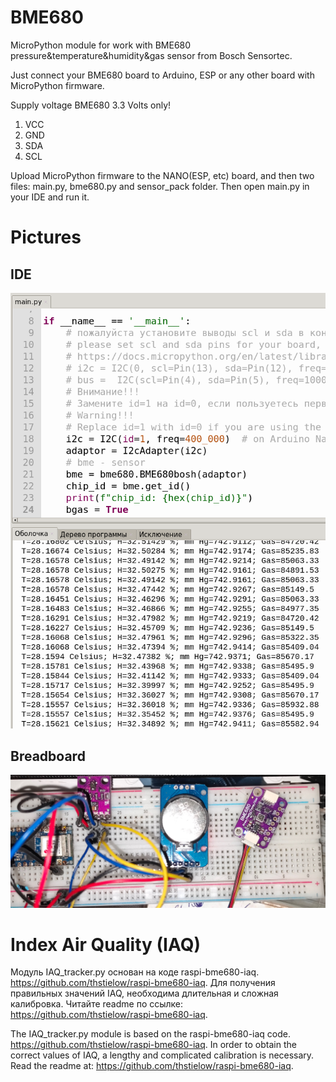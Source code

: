 # BME680
MicroPython module for work with BME680 pressure&temperature&humidity&gas sensor from Bosch Sensortec.

Just connect your BME680 board to Arduino, ESP or any other board with MicroPython firmware.

Supply voltage BME680 3.3 Volts only!
1. VCC
2. GND
3. SDA
4. SCL

Upload MicroPython firmware to the NANO(ESP, etc) board, and then two files: main.py, bme680.py and sensor_pack folder. 
Then open main.py in your IDE and run it.

# Pictures

## IDE
![alt text](https://github.com/octaprog7/BME680/blob/master/bme680ide.png)
## Breadboard
![alt text](https://github.com/octaprog7/BME680/blob/master/bme680board.jpg)

# Index Air Quality (IAQ)
Модуль IAQ_tracker.py основан на коде raspi-bme680-iaq. https://github.com/thstielow/raspi-bme680-iaq. 
Для получения правильных значений IAQ, необходима длительная и сложная калибровка. 
Читайте readme по ссылке: https://github.com/thstielow/raspi-bme680-iaq.

The IAQ_tracker.py module is based on the raspi-bme680-iaq code. https://github.com/thstielow/raspi-bme680-iaq. 
In order to obtain the correct values of IAQ, a lengthy and complicated calibration is necessary. 
Read the readme at: https://github.com/thstielow/raspi-bme680-iaq.